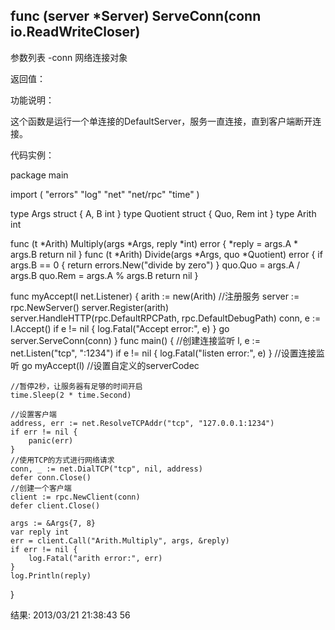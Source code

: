 ## func (server *Server) ServeConn(conn io.ReadWriteCloser)

参数列表
-conn 网络连接对象

返回值：


功能说明：

这个函数是运行一个单连接的DefaultServer，服务一直连接，直到客户端断开连接。

代码实例：

   package main

import (
    "errors"
    "log"
    "net"
    "net/rpc"
    "time"
)

type Args struct {
    A, B int
}
type Quotient struct {
    Quo, Rem int
}
type Arith int

func (t *Arith) Multiply(args *Args, reply *int) error {
    *reply = args.A * args.B
    return nil
}
func (t *Arith) Divide(args *Args, quo *Quotient) error {
    if args.B == 0 {
        return errors.New("divide by zero")
    }
    quo.Quo = args.A / args.B
    quo.Rem = args.A % args.B
    return nil
}

func myAccept(l net.Listener) {
    arith := new(Arith)
    //注册服务
    server := rpc.NewServer()
    server.Register(arith)
    server.HandleHTTP(rpc.DefaultRPCPath, rpc.DefaultDebugPath)
    conn, e := l.Accept()
    if e != nil {
        log.Fatal("Accept error:", e)
    }
    go server.ServeConn(conn)
}
func main() {
    //创建连接监听
    l, e := net.Listen("tcp", ":1234")
    if e != nil {
        log.Fatal("listen error:", e)
    }
    //设置连接监听
    go myAccept(l)
    //设置自定义的serverCodec

    //暂停2秒，让服务器有足够的时间开启
    time.Sleep(2 * time.Second)

    //设置客户端
    address, err := net.ResolveTCPAddr("tcp", "127.0.0.1:1234")
    if err != nil {
        panic(err)
    }
    //使用TCP的方式进行网络请求
    conn, _ := net.DialTCP("tcp", nil, address)
    defer conn.Close()
    //创建一个客户端
    client := rpc.NewClient(conn)
    defer client.Close()

    args := &Args{7, 8}
    var reply int
    err = client.Call("Arith.Multiply", args, &reply)
    if err != nil {
        log.Fatal("arith error:", err)
    }
    log.Println(reply)

}



结果:
   2013/03/21 21:38:43 56

